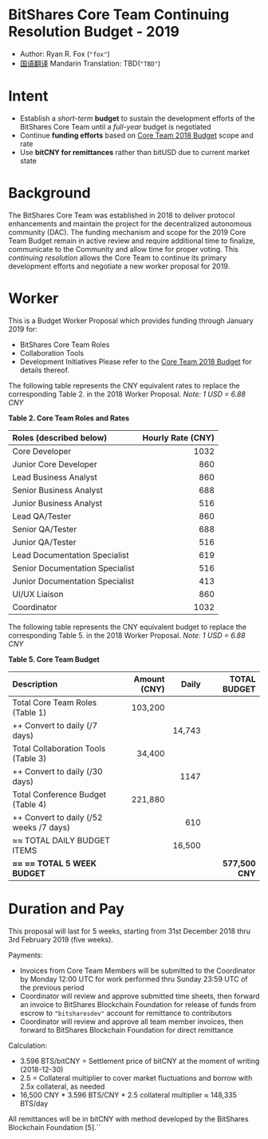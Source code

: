 BitShares Core Team Continuing Resolution Budget - 2019
=======================================================

* Author: Ryan R. Fox (`"fox"`)
* [国语翻译](mandarin_translation.md) Mandarin Translation: TBD(`"TBD"`)

Intent
======

* Establish a _short-term_ **budget** to sustain the development efforts of the BitShares Core Team
until a _full-year_ budget is negotiated
* Continue **funding efforts** based on 
[Core Team 2018 Budget](https://www.bitshares.foundation/workers/2018-03-bitshares-core) scope and 
rate
* Use **bitCNY for remittances** rather than bitUSD due to current market state

Background
==========

The BitShares Core Team was established in 2018 to deliver protocol enhancements and maintain the
project for the decentralized autonomous community (DAC). The funding mechanism and scope for the 
2019 Core Team Budget remain in active review and require additional time to finalize, communicate 
to the Community and allow time for proper voting. This _continuing resolution_ allows the Core 
Team to continue its primary development efforts and negotiate a new worker proposal for 2019.

Worker
======

This is a Budget Worker Proposal which provides funding through January 2019 for:
* BitShares Core Team Roles
* Collaboration Tools
* Development Initiatives
Please refer to the 
[Core Team 2018 Budget](https://www.bitshares.foundation/workers/2018-03-bitshares-core) for details 
thereof.

The following table represents the CNY equivalent rates to replace the corresponding Table 2. in the 
2018 Worker Proposal. _Note: 1 USD = 6.88 CNY_

**Table 2. Core Team Roles and Rates**

| Roles (described below)         | Hourly Rate (CNY) |
|:------------------------------- | -----------------:|
| Core Developer                  |              1032 |
| Junior Core Developer           |               860 |
| Lead Business Analyst           |               860 |
| Senior Business Analyst         |               688 |
| Junior Business Analyst         |               516 |
| Lead QA/Tester                  |               860 |
| Senior QA/Tester                |               688 |
| Junior QA/Tester                |               516 |
| Lead Documentation Specialist   |               619 |
| Senior Documentation Specialist |               516 |
| Junior Documentation Specialist |               413 |
| UI/UX Liaison                   |               860 |
| Coordinator                     |              1032 |

The following table represents the CNY equivalent budget to replace the corresponding Table 5. in the
2018 Worker Proposal. _Note: 1 USD = 6.88 CNY_

**Table 5. Core Team Budget**

| Description                             | Amount (CNY) | Daily     | TOTAL BUDGET    |
|:--------------------------------------- | ------------:| ---------:| ---------------:|
| Total Core Team Roles (Table 1)         |      103,200 |           |                 |
| ++ Convert to daily (/7 days)           |              |    14,743 |                 |
| Total Collaboration Tools (Table 3)     |       34,400 |           |                 |
| ++ Convert to daily (/30 days)          |              |      1147 |                 |
| Total Conference Budget (Table 4)       |      221,880 |           |                 |
| ++ Convert to daily (/52 weeks /7 days) |              |       610 |                 |
| ≈≈ TOTAL DAILY BUDGET ITEMS             |              |    16,500 |                 |
| **≈≈ ≈≈ TOTAL 5 WEEK BUDGET**           |              |           | **577,500 CNY** |

Duration and Pay
================

This proposal will last for 5 weeks, starting from 31st December 2018 thru 3rd February
2019 (five weeks).

Payments:
* Invoices from Core Team Members will be submitted to the Coordinator by Monday 12:00 UTC for work
performed thru Sunday 23:59 UTC of the previous period
* Coordinator will review and approve submitted time sheets, then forward an invoice to BitShares
Blockchain Foundation for release of funds from escrow to `"bitsharesdev"` account for remittance to
contributors
* Coordinator will review and approve all team member invoices, then forward to BitShares Blockchain
Foundation for direct remittance

Calculation:
* 3.596 BTS/bitCNY = Settlement price of bitCNY at the moment of writing (2018-12-30)
* 2.5 = Collateral multiplier to cover market fluctuations and borrow with 2.5x collateral, as needed
* 16,500 CNY * 3.596 BTS/CNY * 2.5 collateral multiplier ≈ 148,335 BTS/day

All remittances will be in bitCNY with method developed by the BitShares Blockchain Foundation [5].``
